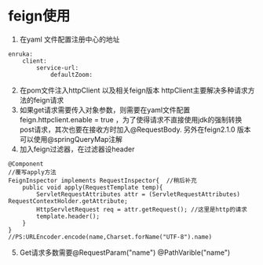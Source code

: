# feign使用
1. 在yaml 文件配置注册中心的地址
```
enruka:
    client:
        service-url:
            defaultZoom:
```
2. 在pom文件注入httpClient 以及相关feign版本
    httpClient主要解决多种请求方法的feign请求
3. 如果get请求需要传入对象参数，则需要在yaml文件配置feign.httpclient.enable = true ，为了使得请求不直接使用jdk的强制转换post请求，其次也要在接收方时加入@RequestBody. 另外在feign2.1.0 版本可以使用@springQueryMap注解
4. 加入feign过滤器，在过滤器设header
```
@Component
//覆写apply方法
FeignInspector implements RequestInspector{  //稍后补充
    public void apply(RequestTemplate temp){
        ServletRequestAttributes attr = (ServletRequestAttributes) RequestContextHolder.getAttribute;
        HttpServletRequest req = attr.getRequest(); //这里是http的请求
        template.header();
    }
}
//PS:URLEncoder.encode(name,Charset.forName("UTF-8").name)
```
5. Get请求多数需要@RequestParam("name")  @PathVarible("name")
